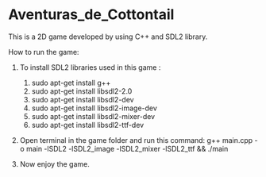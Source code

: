 # Aventuras_de_Cottontail

This is a 2D game developed by using C++ and SDL2 library.

How to run the game:

1) To install SDL2 libraries used in this game :
    1) sudo apt-get install g++
    2) sudo apt-get install libsdl2-2.0
    3) sudo apt-get install libsdl2-dev
    4) sudo apt-get install libsdl2-image-dev
    5) sudo apt-get install libsdl2-mixer-dev
    6) sudo apt-get install libsdl2-ttf-dev
    
2) Open terminal in the game folder and run this command:
     g++ main.cpp -o main -lSDL2 -lSDL2_image -lSDL2_mixer -lSDL2_ttf  && ./main
     
3) Now enjoy the game.
